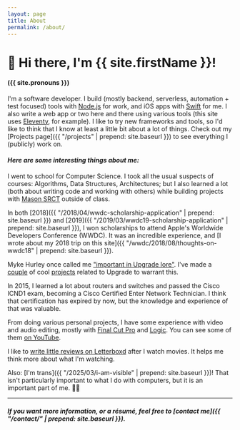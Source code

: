 ```yaml
---
layout: page
title: About
permalink: /about/
---
```


# 👋 Hi there, I'm {{ site.firstName }}!

<div class="about-pronouns">
<h4>({{ site.pronouns }})</h4>
</div>

I'm a software developer. I build (mostly backend, serverless, automation + test focused) tools with [Node.js](https://nodejs.org/en/) for work, and iOS apps with [Swift](https://swift.org/) for me. I also write a web app or two here and there using various tools (this site uses [Eleventy](https://www.11ty.dev/), for example). I like to try new frameworks and tools, so I'd like to think that I know at least a little bit about a lot of things. Check out my [Projects page]({{ "/projects" | prepend: site.baseurl }}) to see everything I (publicly) work on.

#### _**Here are some interesting things about me:**_

I went to school for Computer Science. I took all the usual suspects of courses: Algorithms, Data Structures, Architectures; but I also learned a lot (both about writing code and working with others) while building projects with [Mason SRCT](https://github.com/srct) outside of class.

In both [2018]({{ "/2018/04/wwdc-scholarship-application" | prepend: site.baseurl }}) and [2019]({{ "/2019/03/wwdc19-scholarship-application" | prepend: site.baseurl }}), I won scholarships to attend Apple's Worldwide Developers Conference (WWDC). It was an incredible experience, and [I wrote about my 2018 trip on this site]({{ "/wwdc/2018/08/thoughts-on-wwdc18" | prepend: site.baseurl }}).

Myke Hurley once called me ["important in Upgrade lore"](https://overcast.fm/+Fcm-R0sbo/54:08). I've made a [couple](https://upgrade.cards/) of cool [projects](https://upgradies.com/) related to Upgrade to warrant this.

In 2015, I learned a lot about routers and switches and passed the Cisco ICND1 exam, becoming a Cisco Certified Enter Network Technician. I think that certification has expired by now, but the knowledge and experience of that was valuable.

From doing various personal projects, I have some experience with video and audio editing, mostly with [Final Cut Pro](https:/www.apple.com/final-cut-pro/) and [Logic](https://www.apple.com/logic-pro/). You can see some of them [on YouTube](http://youtube.com/@zmknox/).

I like to [write little reviews on Letterboxd](https://letterboxd.com/zmknox/) after I watch movies. It helps me think more about what I'm watching.

Also: [I'm trans]({{ "/2025/03/i-am-visible" | prepend: site.baseurl }})! That isn't particularly important to what I do with computers, but it is an important part of me. 🏳️‍⚧️

---------------------------

##### If you want more information, or a résumé, feel free to [contact me]({{ "/contact/" | prepend: site.baseurl }}).

